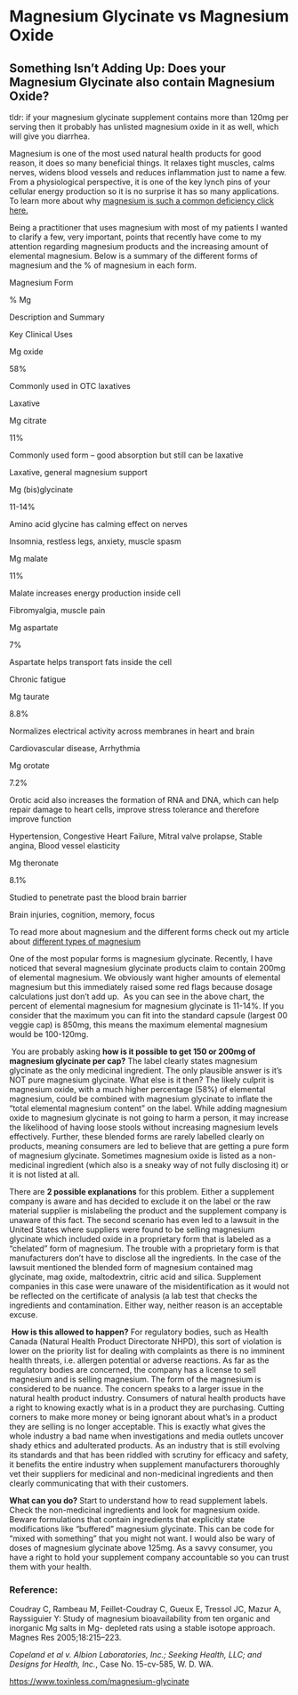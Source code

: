 
# Magnesium Glycinate vs Magnesium Oxide

## **Something Isn’t Adding Up: Does your Magnesium Glycinate also contain Magnesium Oxide?**

tldr: if your magnesium glycinate supplement contains more than 120mg per serving  then it probably has unlisted magnesium oxide in it as well, which will give you diarrhea.

Magnesium is one of the most used natural health products for good reason, it does so many beneficial things. It relaxes tight muscles, calms nerves, widens blood vessels and reduces inflammation just to name a few. From a physiological perspective, it is one of the key lynch pins of your cellular energy production so it is no surprise it has so many applications. To learn more about why [magnesium is such a common deficiency click here.](https://drnibber.com/q-a-why-is-magnesium-such-a-common-deficiency/)

Being a practitioner that uses magnesium with most of my patients I wanted to clarify a few, very important, points that recently have come to my attention regarding magnesium products and the increasing amount of elemental magnesium. Below is a summary of the different forms of magnesium and the % of magnesium in each form.

Magnesium Form

% Mg

Description and Summary

Key Clinical Uses

Mg oxide

58%

Commonly used in OTC laxatives

Laxative

Mg citrate

11%

Commonly used form – good absorption but still can be laxative

Laxative, general magnesium support

Mg (bis)glycinate

11-14%

Amino acid glycine has calming effect on nerves

Insomnia, restless legs, anxiety, muscle spasm

Mg malate

11%

Malate increases energy production inside cell

Fibromyalgia, muscle pain

Mg aspartate

7%

Aspartate helps transport fats inside the cell

Chronic fatigue

Mg taurate

8.8%

Normalizes electrical activity across membranes in heart and brain

Cardiovascular disease, Arrhythmia

Mg orotate

7.2%

Orotic acid also increases the formation of RNA and DNA, which can help repair damage to heart cells, improve stress tolerance and therefore improve function

Hypertension, Congestive Heart Failure, Mitral valve prolapse, Stable angina, Blood vessel elasticity

Mg theronate

8.1%

Studied to penetrate past the blood brain barrier

Brain injuries, cognition, memory, focus

To read more about magnesium and the different forms check out my article about [different types of magnesium](https://drnibber.com/understanding-different-types-of-magnesium/)

One of the most popular forms is magnesium glycinate. Recently, I have noticed that several magnesium glycinate products claim to contain 200mg of elemental magnesium. We obviously want higher amounts of elemental magnesium but this immediately raised some red flags because dosage calculations just don’t add up.  As you can see in the above chart, the percent of elemental magnesium for magnesium glycinate is 11-14%. If you consider that the maximum you can fit into the standard capsule (largest 00 veggie cap) is 850mg, this means the maximum elemental magnesium would be 100-120mg.

 You are probably asking **how is it possible to get 150 or 200mg of magnesium glycinate per cap?** The label clearly states magnesium glycinate as the only medicinal ingredient. The only plausible answer is it’s NOT pure magnesium glycinate. What else is it then? The likely culprit is magnesium oxide, with a much higher percentage (58%) of elemental magnesium, could be combined with magnesium glycinate to inflate the “total elemental magnesium content” on the label. While adding magnesium oxide to magnesium glycinate is not going to harm a person, it may increase the likelihood of having loose stools without increasing magnesium levels effectively. Further, these blended forms are rarely labelled clearly on products, meaning consumers are led to believe that are getting a pure form of magnesium glycinate. Sometimes magnesium oxide is listed as a non-medicinal ingredient (which also is a sneaky way of not fully disclosing it) or it is not listed at all.

There are **2 possible explanations** for this problem. Either a supplement company is aware and has decided to exclude it on the label or the raw material supplier is mislabeling the product and the supplement company is unaware of this fact. The second scenario has even led to a lawsuit in the United States where suppliers were found to be selling magnesium glycinate which included oxide in a proprietary form that is labeled as a “chelated” form of magnesium. The trouble with a proprietary form is that manufacturers don’t have to disclose all the ingredients. In the case of the lawsuit mentioned the blended form of magnesium contained mag glycinate, mag oxide, maltodextrin, citric acid and silica. Supplement companies in this case were unaware of the misidentification as it would not be reflected on the certificate of analysis (a lab test that checks the ingredients and contamination. Either way, neither reason is an acceptable excuse.  

 **How is this allowed to happen?** For regulatory bodies, such as Health Canada (Natural Health Product Directorate NHPD), this sort of violation is lower on the priority list for dealing with complaints as there is no imminent health threats, i.e. allergen potential or adverse reactions. As far as the regulatory bodies are concerned, the company has a license to sell magnesium and is selling magnesium. The form of the magnesium is considered to be nuance. The concern speaks to a larger issue in the natural health product industry. Consumers of natural health products have a right to knowing exactly what is in a product they are purchasing. Cutting corners to make more money or being ignorant about what’s in a product they are selling is no longer acceptable. This is exactly what gives the whole industry a bad name when investigations and media outlets uncover shady ethics and adulterated products. As an industry that is still evolving its standards and that has been riddled with scrutiny for efficacy and safety, it benefits the entire industry when supplement manufacturers thoroughly vet their suppliers for medicinal and non-medicinal ingredients and then clearly communicating that with their customers.

**What can you do?** Start to understand how to read supplement labels. Check the non-medicinal ingredients and look for magnesium oxide. Beware formulations that contain ingredients that explicitly state modifications like “buffered” magnesium glycinate. This can be code for “mixed with something” that you might not want. I would also be wary of doses of magnesium glycinate above 125mg. As a savvy consumer, you have a right to hold your supplement company accountable so you can trust them with your health.  

### **Reference:**

Coudray C, Rambeau M, Feillet-Coudray C, Gueux E, Tressol JC, Mazur A, Rayssiguier Y: Study of magnesium bioavailability from ten organic and inorganic Mg salts in Mg- depleted rats using a stable isotope approach. Magnes Res 2005;18:215–223.

_Copeland et al v. Albion Laboratories, Inc.; Seeking Health, LLC; and Designs for Health, Inc._, Case No. 15-cv-585, W. D. WA.

https://www.toxinless.com/magnesium-glycinate

